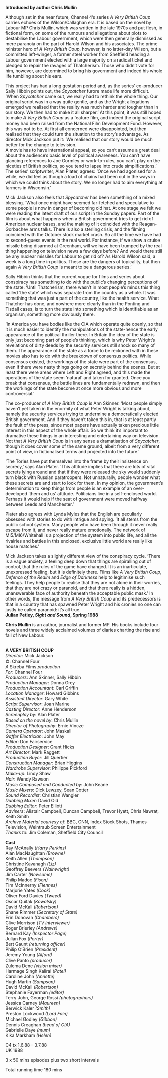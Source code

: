 

**Introduced by author Chris Mullin**

Although set in the near future, Channel 4’s series _A Very British Coup_ carries echoes of the Wilson/Callaghan era. It is based on the novel by Labour MP Chris Mullin, which was written in the late 1970s and put flesh, in fictional form, on some of the rumours and allegations about plots to destabilise the Labour government, which were then generally dismissed as mere paranoia on the part of Harold Wilson and his associates. The prime minister hero of _A Very British Coup_, however, is no latter-day Wilson, but a committed left-winger, a former steel worker from Sheffield heading a Labour government elected with a large majority on a radical ticket and pledged to repair the ravages of Thatcherism. Those who didn’t vote for him, however, are determined to bring his government and indeed his whole life tumbling about his ears.

This project has had a long gestation period and, as the series’ co-producer Sally Hibbin points out, the _Spycatcher_ furore made life more difficult. ‘When _Spycatcher_ came out, we really had to rethink the whole thing. Our original script was in a way quite gentle, and as the Wright allegations emerged we realised that the reality was much harder and tougher than in our story. We then had to make it all sharper.’ At this point, it was still hoped to make _A Very British Coup_ as a feature film, and indeed the original script money had been raised from the National Film Development Fund. However, this was not to be. At first all concerned were disappointed, but then realised that they could turn the situation to the story’s advantage. As director Mick Jackson put it: ‘We realised that our story would be much better for the change to television.  
A movie has to have international appeal, so you can’t assume a great deal about the audience’s basic level of political awareness. You can’t have glancing references to Joe Gormley or work-to-rules, you can’t play on the niceties of British politics, so you tend to lapse into crude simplifications.’  The series’ scriptwriter, Alan Plater, agrees: ‘Once we had agonised for a while, we did feel as though a load of chains had been cut in the ways in which we could think about the story. We no longer had to aim everything at farmers  in Wisconsin.’

Mick Jackson also feels that _Spycatcher_ has been something of a mixed blessing. ‘What once might have seemed far-fetched and speculative to some people is now in danger of becoming old hat. At one stage we felt we were reading the latest draft of our script in the Sunday papers. Part of the film is about what happens when a British government tries to get rid of American nuclear bases, and the making of it coincided with the Reagan-Gorbachev arms talks. There is also a sterling crisis, and the filming coincided with the October stock market crash. So all the time we have had to second-guess events in the real world. For instance, if we show a cruise missile being disarmed at Greenham, will we have been trumped by the real thing happening on television news a few days before? And would there still be any nuclear missiles for Labour to get rid of? As Harold Wilson said, a week is a long time in politics. These are the dangers of topicality, but then again _A Very British Coup_ is meant to be a dangerous series.’

Sally Hibbin thinks that the current vogue for films and series about conspiracy has something to do with the public’s changing perceptions of the state. ‘Until Thatcherism, there wasn’t in most people’s minds this thing called ‘the state’ which was separate from the country as a whole. It was something that was just a part of the country, like the health service. What Thatcher has done, and nowhere more clearly than in the Ponting and Tisdall cases, is to turn the state into something which is identifiable as an organism, something more  obviously there.

‘In America you have bodies like the CIA which operate quite openly, so that it is much easier to identify the manipulations of the state-hence the early appearance of the political thriller there. In Britain the idea of the state is only just becoming part of people’s thinking, which is why Peter Wright’s revelations of dirty deeds by the security services still shock so many of them. The appearance of the state as a force to be reckoned with in these movies also has to do with the breakdown of consensus politics. While consensus existed, the workings of the state were part of the consensus, even if there were nasty things going on secretly behind the scenes. But at least there were areas where Left and Right agreed, and this made the operations of the state seem ‘natural’ and taken for granted. Once you break that consensus, the battle lines are fundamentally redrawn, and then the workings of the state become at once more obvious and more controversial.’

The co-producer of _A Very British Coup_ is Ann Skinner. ‘Most people simply haven’t yet taken in the enormity of what Peter Wright is talking about, namely the security services trying to undermine a democratically elected British government. And if they haven’t taken this in, that is at least partly the fault of the press, since most papers have actually taken precious little interest in this aspect of the whole affair. So we think it’s important to dramatise these things in an interesting and entertaining way on television. Not that _A Very British Coup_ is in any sense a dramatisation of _Spycatcher_, though it does cover some of the same ground, albeit from a very different point of view, in fictionalised terms and projected into the future.’

‘The Tories have put themselves into the frame by their insistence on secrecy,’ says Alan Plater. ‘This attitude implies that there are lots of vital secrets lying around and that if they were released the sky would suddenly turn black with Russian paratroopers. Not unnaturally, people wonder what these secrets are and start to look for them. In my opinion, the government’s determination to keep things from people is an example of an over-developed ‘them and us’ attitude. Politicians live in a self-enclosed world. Perhaps it would help if the seat of government were moved halfway between Leeds and Manchester.’

Plater also agrees with Lynda Myles that the English are peculiarly obsessed with stories to do with intrigue and spying. ‘It all stems from the public school system. Many people who have been through it never really escape from it, and never really mature emotionally. The network of MI5/MI6/Whitehall is a projection of the system into public life, and all the rivalries and battles in this enclosed, exclusive little world are really like house matches.’

Mick Jackson takes a slightly different view of the conspiracy cycle. ‘There is a vague anxiety, a feeling deep down that things are spiralling out of control, that the rules of the game have changed. It is an inarticulate, unexpressed feeling, but it is definitely there. Films like _A Very British Coup_, _Defence of the Realm_ and _Edge of Darkness_ help to legitimise such feelings. They help people to realise that they are not alone in their worries, that they are not crazy or paranoid, and that there really is a hidden, unanswerable face of authority beneath the acceptable public mask.’ In other words, the message from  _A Very British Coup_ and its predecessors is that in a country that has spawned Peter Wright and his cronies no one can justly be called paranoid: it’s all true.  
**Julian Petley, _Sight and Sound_, Spring 1988**

**Chris Mullin** is an author, journalist and former MP. His books include four novels and three widely acclaimed volumes of diaries charting the rise and fall of New Labour.
<br><br>

**A VERY BRITISH COUP**<br>
_Director_: Mick Jackson  
©: Channel Four  
_A_ Skreba Films _production_<br>
_For_: Channel Four  
_Producers_: Ann Skinner, Sally Hibbin  
_Production Manager_: Donna Grey  
_Production Accountant_: Carl Griffin  
_Location Manager_: Howard Gibbins  
_Assistant Director_: Gary White  
_Script Supervisor_: Joan Marine  
_Casting Director_: Anne Henderson  
_Screenplay by_: Alan Plater  
_Based on the novel by_: Chris Mullin  
_Director of Photography_: Ernie Vincze  
_Camera Operator_: John Maskall  
_Gaffer Electrician_: John May  
_Editor_: Don Fairservice  
_Production Designer_: Grant Hicks  
_Art Director_: Mark Raggett  
_Production Buyer_: Jill Quertier  
_Construction Manager_: Brian Higgins  
_Wardrobe Supervisor_: Philippe Pickford  
_Make-up_: Lindy Shaw  
_Hair_: Wendy Rawson  
_Music Composed and Conducted by_: John Keane  
_Music Mixers_: Dick Lewzey, Sean Cotter  
_Sound Recordist_: Christian Wangler  
_Dubbing Mixer_: David Old  
_Dubbing Editor_: Peter Elliott  
_Advisers_: Alistair Campbell, Duncan Campbell, Trevor Hyett, Chris Nawrat, Keith Smith  
_Archive Material courtesy of_: BBC, CNN,  Index Stock Shots, Thames Television,  Weintraub Screen Entertainment  
_Thanks to_: Jim Coleman, Sheffield City Council

**Cast**<br>
Ray McAnally _(Harry Perkins)_<br>
Alan MacNaughtan _(Browne)_<br>
Keith Allen _(Thompson)_<br>
Christine Kavanagh _(Liz)_<br>
Geoffrey Beevers _(Wainwright)_<br>
Jim Carter _(Newsome)_<br>
Philip Madoc _(Fison)_<br>
Tim McInnerny _(Fiennes)_<br>
Marjorie Yates _(Cook)_<br>
Oliver Ford Davies _(Tweed)_<br>
Oscar Quitak _(Kowalsky)_<br>
David McKall _(Robertson)_<br>
Shane Rimmer _(Secretary of State)_<br>
Erin Donovan _(Chambers)_<br>
Clive Merrison _(TV interviewer)_<br>
Roger Brierley _(Andrews)_<br>
Bernard Kay _(Inspector Page)_<br>
Julian Fox _(Porter)_<br>
Bert Gaunt _(returning officer)_<br>
Philip O’Brien _(President)_<br>
Jeremy Young _(Alford)_<br>
Clive Panto _(producer)_<br>
Zulema Dene _(vision mixer)_<br>
Harmage Singh Kalirai _(Patel)_<br>
Caroline John _(Annette)_<br>
Hugh Martin _(Sampson)_<br>
David McKail _(Robertson)_<br>
Stephanie Fayerman _(editor)_<br>
Terry John, George Rossi _(photographers)_<br>
Jessica Carney _(Maureen)_<br>
Berwick Kaler _(Smith)_<br>
Preston Lockwood _(Lord Fain)_<br>
Michael Godley _(Gibbon)_<br>
Dennis Creaghan _(head of CIA)_<br>
Gabrielle Daye _(mum)_<br>
Kika Markham _(Helen)_<br>

C4 tx 1.6.88 – 3.7.88<br>
UK 1988

3 x 50 mins episodes plus two short intervals

Total running time 180 mins<br>
<br>
<!--stackedit_data:
eyJoaXN0b3J5IjpbNTI4NDUyNTgwXX0=
-->